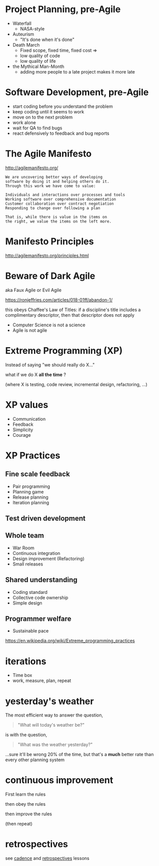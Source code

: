 # Project Planning, pre-Agile

* Waterfall 
  * NASA-style
* Auteurism 
  * "It's done when it's done"
* Death March
  * Fixed scope, fixed time, fixed cost => 
  * low quality of code
  * low quality of life
* the Mythical Man-Month 
  * adding more people to a late project makes it more late

# Software Development, pre-Agile

* start coding before you understand the problem
* keep coding until it seems to work
* move on to the next problem
* work alone
* wait for QA to find bugs
* react defensively to feedback and bug reports

# The Agile Manifesto

<http://agilemanifesto.org/>

```
We are uncovering better ways of developing
software by doing it and helping others do it.
Through this work we have come to value:

Individuals and interactions over processes and tools
Working software over comprehensive documentation
Customer collaboration over contract negotiation
Responding to change over following a plan

That is, while there is value in the items on
the right, we value the items on the left more.
```

# Manifesto Principles

<http://agilemanifesto.org/principles.html>

# Beware of Dark Agile

aka Faux Agile or Evil Agile

<https://ronjeffries.com/articles/018-01ff/abandon-1/>

this obeys Chaffee's Law of Titles: if a discipline's title includes a complimentary descriptor, then that descriptor does not apply

  * Computer Science is not a science
  * Agile is not agile


# Extreme Programming (XP)

Instead of saying "we should really do X..."

what if we do X **all the time** ?

(where X is testing, code review, incremental design, refactoring, ...)

# XP values

* Communication
* Feedback
* Simplicity
* Courage

# XP Practices

##	Fine scale feedback
*	Pair programming
*	Planning game
*	Release planning
* Iteration planning

##	Test driven development

## 	Whole team
* War Room
*	Continuous integration
*	Design improvement (Refactoring)
*	Small releases

## Shared understanding
*	Coding standard
*	Collective code ownership
*	Simple design

##	Programmer welfare
*	Sustainable pace

<https://en.wikipedia.org/wiki/Extreme_programming_practices>


# iterations 

* Time box
* work, measure, plan, repeat

# yesterday's weather

The most efficient way to answer the question,

> "What will today's weather be?"

is with the question,

> "What was the weather yesterday?"

...sure it'll be wrong 20% of the time, but that's a **much** better rate than every other planning system 

# continuous improvement

First learn the rules

then obey the rules

then improve the rules

(then repeat)

# retrospectives

see [cadence](./cadence) and [retrospectives](./retrospectives) lessons


